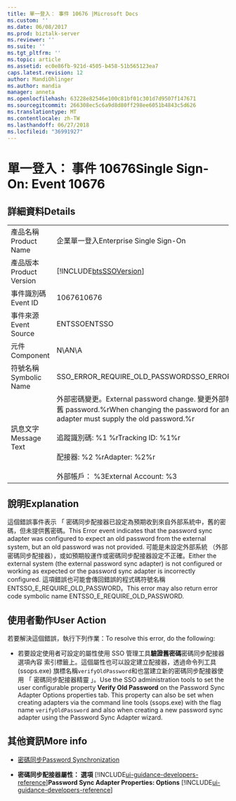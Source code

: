 ```yaml
---
title: 單一登入： 事件 10676 |Microsoft Docs
ms.custom: ''
ms.date: 06/08/2017
ms.prod: biztalk-server
ms.reviewer: ''
ms.suite: ''
ms.tgt_pltfrm: ''
ms.topic: article
ms.assetid: ec0e86fb-921d-4505-b458-51b565123ea7
caps.latest.revision: 12
author: MandiOhlinger
ms.author: mandia
manager: anneta
ms.openlocfilehash: 63228e82546e100c81bf01c301d7d9507f147671
ms.sourcegitcommit: 266308ec5c6a9d8d80ff298ee6051b4843c5d626
ms.translationtype: MT
ms.contentlocale: zh-TW
ms.lasthandoff: 06/27/2018
ms.locfileid: "36991927"
---
```

# <a name="single-sign-on-event-10676"></a><span data-ttu-id="3eec7-102">單一登入： 事件 10676</span><span class="sxs-lookup"><span data-stu-id="3eec7-102">Single Sign-On: Event 10676</span></span>
## <a name="details"></a><span data-ttu-id="3eec7-103">詳細資料</span><span class="sxs-lookup"><span data-stu-id="3eec7-103">Details</span></span>  

|                 |                                                                                                                                                                                                                   |
|-----------------|-------------------------------------------------------------------------------------------------------------------------------------------------------------------------------------------------------------------|
|  <span data-ttu-id="3eec7-104">產品名稱</span><span class="sxs-lookup"><span data-stu-id="3eec7-104">Product Name</span></span>   |                                                                                             <span data-ttu-id="3eec7-105">企業單一登入</span><span class="sxs-lookup"><span data-stu-id="3eec7-105">Enterprise Single Sign-On</span></span>                                                                                             |
| <span data-ttu-id="3eec7-106">產品版本</span><span class="sxs-lookup"><span data-stu-id="3eec7-106">Product Version</span></span> |                                                                            [!INCLUDE[btsSSOVersion](../includes/btsssoversion-md.md)]                                                                             |
|    <span data-ttu-id="3eec7-107">事件識別碼</span><span class="sxs-lookup"><span data-stu-id="3eec7-107">Event ID</span></span>     |                                                                                                       <span data-ttu-id="3eec7-108">10676</span><span class="sxs-lookup"><span data-stu-id="3eec7-108">10676</span></span>                                                                                                       |
|  <span data-ttu-id="3eec7-109">事件來源</span><span class="sxs-lookup"><span data-stu-id="3eec7-109">Event Source</span></span>   |                                                                                                      <span data-ttu-id="3eec7-110">ENTSSO</span><span class="sxs-lookup"><span data-stu-id="3eec7-110">ENTSSO</span></span>                                                                                                       |
|    <span data-ttu-id="3eec7-111">元件</span><span class="sxs-lookup"><span data-stu-id="3eec7-111">Component</span></span>    |                                                                                                        <span data-ttu-id="3eec7-112">N\A</span><span class="sxs-lookup"><span data-stu-id="3eec7-112">N\A</span></span>                                                                                                        |
|  <span data-ttu-id="3eec7-113">符號名稱</span><span class="sxs-lookup"><span data-stu-id="3eec7-113">Symbolic Name</span></span>  |                                                                                          <span data-ttu-id="3eec7-114">SSO_ERROR_REQUIRE_OLD_PASSWORD</span><span class="sxs-lookup"><span data-stu-id="3eec7-114">SSO_ERROR_REQUIRE_OLD_PASSWORD</span></span>                                                                                           |
|  <span data-ttu-id="3eec7-115">訊息文字</span><span class="sxs-lookup"><span data-stu-id="3eec7-115">Message Text</span></span>   | <span data-ttu-id="3eec7-116">外部密碼變更。</span><span class="sxs-lookup"><span data-stu-id="3eec7-116">External password change.</span></span> <span data-ttu-id="3eec7-117">變更外部帳戶的密碼時，配接器必須提供舊 password.%r</span><span class="sxs-lookup"><span data-stu-id="3eec7-117">When changing the password for an external account the adapter must supply the old password.%r</span></span><br /><br /> <span data-ttu-id="3eec7-118">追蹤識別碼: %1 %r</span><span class="sxs-lookup"><span data-stu-id="3eec7-118">Tracking ID: %1%r</span></span><br /><br /> <span data-ttu-id="3eec7-119">配接器: %2 %r</span><span class="sxs-lookup"><span data-stu-id="3eec7-119">Adapter: %2%r</span></span><br /><br /> <span data-ttu-id="3eec7-120">外部帳戶： %3</span><span class="sxs-lookup"><span data-stu-id="3eec7-120">External Account: %3</span></span> |

## <a name="explanation"></a><span data-ttu-id="3eec7-121">說明</span><span class="sxs-lookup"><span data-stu-id="3eec7-121">Explanation</span></span>  
 <span data-ttu-id="3eec7-122">這個錯誤事件表示 「 密碼同步配接器已設定為預期收到來自外部系統中，舊的密碼，但未提供舊密碼。</span><span class="sxs-lookup"><span data-stu-id="3eec7-122">This Error event indicates that the password sync adapter was configured to expect an old password from the external system, but an old password was not provided.</span></span> <span data-ttu-id="3eec7-123">可能是未設定外部系統 （外部密碼同步配接器），或如預期般運作或密碼同步配接器設定不正確。</span><span class="sxs-lookup"><span data-stu-id="3eec7-123">Either the external system (the external password sync adapter) is not configured or working as expected or the password sync adapter is incorrectly configured.</span></span> <span data-ttu-id="3eec7-124">這項錯誤也可能會傳回錯誤的程式碼符號名稱 ENTSSO_E_REQUIRE_OLD_PASSWORD。</span><span class="sxs-lookup"><span data-stu-id="3eec7-124">This error may also return error code symbolic name ENTSSO_E_REQUIRE_OLD_PASSWORD.</span></span>  

## <a name="user-action"></a><span data-ttu-id="3eec7-125">使用者動作</span><span class="sxs-lookup"><span data-stu-id="3eec7-125">User Action</span></span>  
 <span data-ttu-id="3eec7-126">若要解決這個錯誤，執行下列作業：</span><span class="sxs-lookup"><span data-stu-id="3eec7-126">To resolve this error, do the following:</span></span>  

-   <span data-ttu-id="3eec7-127">若要設定使用者可設定的屬性使用 SSO 管理工具**驗證舊密碼**密碼同步配接器選項內容 索引標籤上。這個屬性也可以設定建立配接器，透過命令列工具 (ssops.exe) 旗標名稱`verifyOldPassword`和也當建立新的密碼同步配接器使用 「 密碼同步配接器精靈 」。</span><span class="sxs-lookup"><span data-stu-id="3eec7-127">Use the SSO administration tools to set the user configurable property **Verify Old Password** on the Password Sync Adapter Options properties tab. This property can also be set when creating adapters via the command line tools (ssops.exe) with the flag name `verifyOldPassword` and also when creating a new password sync adapter using the Password Sync Adapter wizard.</span></span>  

## <a name="more-info"></a><span data-ttu-id="3eec7-128">其他資訊</span><span class="sxs-lookup"><span data-stu-id="3eec7-128">More info</span></span>

- [<span data-ttu-id="3eec7-129">密碼同步</span><span class="sxs-lookup"><span data-stu-id="3eec7-129">Password Synchronization</span></span>](../core/password-synchronization2.md)  

- <span data-ttu-id="3eec7-130">**密碼同步配接器屬性： 選項** [!INCLUDE[ui-guidance-developers-reference](../includes/ui-guidance-developers-reference.md)]</span><span class="sxs-lookup"><span data-stu-id="3eec7-130">**Password Sync Adapter Properties: Options** [!INCLUDE[ui-guidance-developers-reference](../includes/ui-guidance-developers-reference.md)]</span></span>
